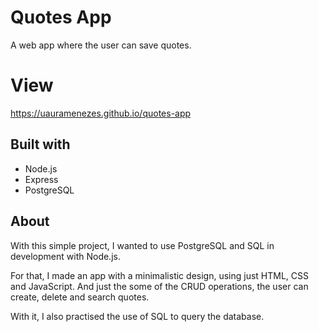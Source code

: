 # Quotes App
A web app where the user can save quotes.

# View
https://uauramenezes.github.io/quotes-app

## Built with
* Node.js
* Express
* PostgreSQL

## About
With this simple project, I wanted to use PostgreSQL and SQL in development with Node.js.

For that, I made an app with a minimalistic design, using just HTML, CSS and JavaScript. And just the some of the CRUD operations, the user can create, delete and search quotes.

With it, I also practised the use of SQL to query the database.
